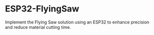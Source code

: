 # ESP32-FlyingSaw
Implement the Flying Saw solution using an ESP32 to enhance precision and reduce material cutting time.

